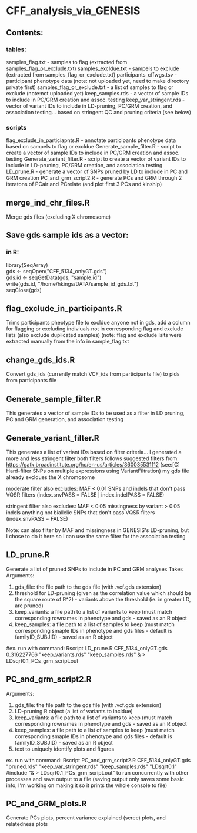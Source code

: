 # CFF_analysis_via_GENESIS

## Contents:
### tables:
samples_flag.txt - samples to flag (extracted from samples_flag_or_exclude.txt)
samples_excldue.txt - sampels to exclude (extracted from samples_flag_or_exclude.txt)
participants_cffwgs.tsv - participant phenotype data (note: not uploaded yet, need to make directory private first)
samples_flag_or_exclude.txt - a list of samples to flag or exclude (note:not uploaded yet)
keep_samples.rds - a vector of sample IDs to include in PC/GRM creation and assoc. testing
keep_var_stringent.rds - vector of variant IDs to include in LD-pruning, PC/GRM creation, and association testing... based on stringent QC and pruning criteria (see below)
  
### scripts
flag_exclude_in_particiapnts.R - annotate participants phenotype data based on sampels to flag or excldue
Generate_sample_filter.R - script to create a vector of sample IDs to include in PC/GRM creation and assoc. testing
Generate_variant_filter.R - script to create a vector of variant IDs to include in LD-pruning, PC/GRM creation, and association testing
LD_prune.R - generate a vector of SNPs pruned by LD to include in PC and GRM creation
PC_and_grm_script2.R - generate PCs and GRM through 2 iteratons of PCair and PCrelate (and plot first 3 PCs and kinship)



## merge_ind_chr_files.R
Merge gds files (excluding X chromosome)

## Save gds sample ids as a vector:
### in R:
library(SeqArray)  
gds <- seqOpen("CFF_5134_onlyGT.gds")  
gds.id <- seqGetData(gds, "sample.id")  
write(gds.id, "/home/hkings/DATA/sample_id_gds.txt")  
seqClose(gds)

## flag_exclude_in_participants.R
Trims participants pheotype file to excldue anyone not in gds, add a column for flagging or excluding indiviuals not in corresponding flag and exclude lists (also exclude duplicated samples)
(note: flag and exclude lsits were extracted manually from the info in sample_flag.txt

## change_gds_ids.R
Convert gds_ids (currently match VCF_ids from participants file) to pids from participants file

## Generate_sample_filter.R
This generates a vector of sample IDs to be used as a filter in LD pruning, PC and GRM generation, and association testing 

## Generate_variant_filter.R
This generates a list of variant IDs based on filter criteria... I generated a more and less stringent filter
both filters follows suggested filters from: https://gatk.broadinstitute.org/hc/en-us/articles/360035531112 (see:[C] Hard-filter SNPs on multiple expressions using VariantFiltration)
my gds file already excldues the X chromosome

moderate filter also excludes:
 MAF < 0.01
 SNPs and indels that don't pass VQSR filters (index.snvPASS = FALSE | index.indelPASS = FALSE)

stringent filter also excludes:
  MAF < 0.05
 missingness by variant > 0.05
 indels
 anything not biallelic
 SNPs that don't pass VQSR filters (index.snvPASS = FALSE)

Note: can also filter by MAF and missingness in GENESIS's LD-pruning, but I chose to do it here so I can use the same filter for the association testing

## LD_prune.R

Generate a list of pruned SNPs to include in PC and GRM analyses
Takes Arguments:
1. gds_file: the file path to the gds file (with .vcf.gds extension)
2. threshold for LD-pruning (given as the correlation value which should be the square route of R^2) - variants above the threshold (ie. in greater LD, are pruned)
3. keep_variants: a file path to a list of variants to keep (must match corresponding rownames in phenotype and gds - saved as an R object
4. keep_samples: a file path to a list of samples to keep (must match corresponding smaple IDs in phenotype and gds files - default is familyID_SUBJID) - saved as an R object

#ex. run with command: Rscript LD_prune.R CFF_5134_onlyGT.gds 0.316227766 "keep_variants.rds" "keep_samples.rds" & > LDsqrt0.1_PCs_grm_script.out

## PC_and_grm_script2.R
Arguments:
1. gds_file: the file path to the gds file (with .vcf.gds extension)
2. LD-pruning R object (a list of variants to incldue)
3. keep_variants: a file path to a list of variants to keep (must match corresponding rownames in phenotype and gds - saved as an R object
4. keep_samples: a file path to a list of samples to keep (must match corresponding smaple IDs in phenotype and gds files - default is familyID_SUBJID) - saved as an R object
5. text to uniquely identify plots and figures

ex. run with command: Rscript PC_and_grm_script2.R CFF_5134_onlyGT.gds "pruned.rds" "keep_var_stringent.rds" "keep_samples.rds" "LDsqrt0.1" #include "& > LDsqrt0.1_PCs_grm_script.out" to run concurrently with other processes and save output to a file (saving output only saves some basic info, I'm working on making it so it prints the whole console to file)

## PC_and_GRM_plots.R
Generate PCs plots, percent variance explained (scree) plots, and relatedness plots



